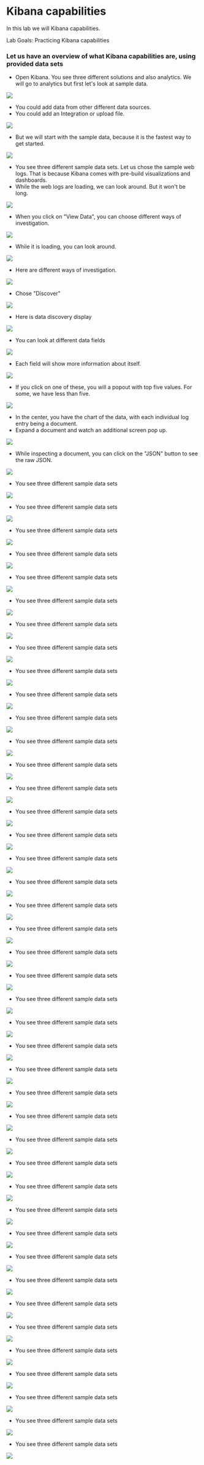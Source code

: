 # Kibana capabilities

In this lab we will Kibana capabilities.

Lab Goals: Practicing Kibana capabilities


### Let us have an overview of what Kibana capabilities are, using provided data sets

* Open Kibana. You see three different solutions and also analytics. We will go to analytics but first let's look at sample data.


![](../images/32.png)

* You could add data from other different data sources.
* You could add an Integration or upload file.

![](../images/33.png)

* But we will start with the sample data, because it is the fastest way to get started.


![](../images/34.png)

* You see three different sample data sets. Let us chose the sample web logs. That is because Kibana comes with pre-build visualizations and dashboards.
* While the web logs are loading, we can look around. But it won't be long.

![](../images/35.png)

* When you click on "View Data", you can choose different ways of investigation.


![](../images/36.png)

* While it is loading, you can look around.


![](../images/37.png)

* Here are different ways of investigation.


![](../images/38.png)

* Chose "Discover"


![](../images/39.png)

* Here is data discovery display


![](../images/40.png)

* You can look at different data fields


![](../images/41.png)

* Each field will show more information about itself.


![](../images/42.png)

* If you click on one of these, you will a popout with top five values. For some, we have less than five.


![](../images/43.png)

* In the center, you have the chart of the data, with each individual log entry being a document.
* Expand a document and watch an additional screen pop up.


![](../images/44.png)

* While inspecting a document, you can click on the "JSON" button to see the raw JSON.


![](../images/45.png)

* You see three different sample data sets


![](../images/46.png)

* You see three different sample data sets


![](../images/47.png)

* You see three different sample data sets


![](../images/48.png)

* You see three different sample data sets


![](../images/49.png)

* You see three different sample data sets


![](../images/51.png)

* You see three different sample data sets


![](../images/52.png)

* You see three different sample data sets


![](../images/53.png)

* You see three different sample data sets


![](../images/54.png)

* You see three different sample data sets


![](../images/58.png)

* You see three different sample data sets


![](../images/59.png)

* You see three different sample data sets


![](../images/60.png)

* You see three different sample data sets


![](../images/61.png)

* You see three different sample data sets


![](../images/62.png)

* You see three different sample data sets


![](../images/63.png)

* You see three different sample data sets


![](../images/64.png)

* You see three different sample data sets


![](../images/65.png)

* You see three different sample data sets


![](../images/66.png)

* You see three different sample data sets


![](../images/67.png)

* You see three different sample data sets


![](../images/68.png)

* You see three different sample data sets


![](../images/69.png)

* You see three different sample data sets


![](../images/70.png)

* You see three different sample data sets


![](../images/71.png)

* You see three different sample data sets


![](../images/72.png)

* You see three different sample data sets


![](../images/72.1.png)

* You see three different sample data sets


![](../images/73.png)

* You see three different sample data sets


![](../images/74.png)

* You see three different sample data sets


![](../images/74.1.png)

* You see three different sample data sets


![](../images/75.png)

* You see three different sample data sets


![](../images/76.png)

* You see three different sample data sets


![](../images/76.1.png)

* You see three different sample data sets


![](../images/77.png)

* You see three different sample data sets


![](../images/78.png)

* You see three different sample data sets


![](../images/79.png)

* You see three different sample data sets


![](../images/80.png)

* You see three different sample data sets


![](../images/81.png)

* You see three different sample data sets


![](../images/82.png)

* You see three different sample data sets


![](../images/83.png)

* You see three different sample data sets


![](../images/84.png)

* You see three different sample data sets


![](../images/85.png)

* You see three different sample data sets


![](../images/86.png)

* You see three different sample data sets


![](../images/87.png)

* You see three different sample data sets


![](../images/88.png)



